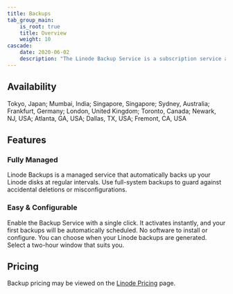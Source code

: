 ```yaml
---
title: Backups
tab_group_main:
    is_root: true
    title: Overview
    weight: 10
cascade:
    date: 2020-06-02
    description: "The Linode Backup Service is a subscription service add-on that automatically performs daily, weekly, and biweekly backups of your Linode. It’s affordable, easy to use, and provides peace of mind."
---
```


## Availability

Tokyo, Japan; Mumbai, India; Singapore, Singapore; Sydney, Australia; Frankfurt, Germany; London, United Kingdom; Toronto, Canada; Newark, NJ, USA; Atlanta, GA, USA; Dallas, TX, USA; Fremont, CA, USA

## Features

### Fully Managed

Linode Backups is a managed service that automatically backs up your Linode disks at regular intervals. Use full-system backups to guard against accidental deletions or misconfigurations.

### Easy & Configurable

Enable the Backup Service with a single click. It activates instantly, and your first backups will be automatically scheduled. No software to install or configure. You can choose when your Linode backups are generated. Select a two-hour window that suits you.

## Pricing

Backup pricing may be viewed on the [Linode Pricing](https://www.linode.com/pricing/#row--storage) page.